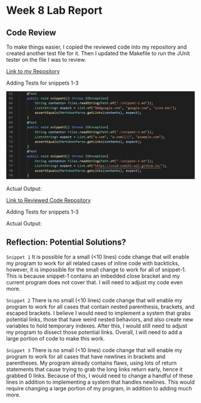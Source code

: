 # Week 8 Lab Report 
## Code Review

To make things easier, I copied the reviewed code into my repository and created another test file for it. Then I updated the Makefile to run the JUnit tester on the file I was to review. 

[Link to my Repository](https://github.com/williamheng89/markdown-parse)

Adding Tests for snippets 1-3

![Image](screenshots_LR4/myTester.png)

Actual Output:

 


[Link to Reviewed Code Repository](https://github.com/leo3friedman/markdown-parse)

Adding Tests for snippets 1-3



Actual Output:



## Reflection: Potential Solutions?

`Snippet 1`
It is possible for a small (<10 lines) code change that will enable my program to work for all related cases of inline code with backticks, however, it is impossible for the small change to work for all of snippet-1. This is because snippet-1 contains an imbedded close bracket and my current program does not cover that. I will need to adjust my code even more.

`Snippet 2`
There is no small (<10 lines) code change that will enable my program to work for all cases that contain nested parenthesis, brackets, and escaped brackets. I believe I would need to implement a system that grabs potential links, those that have weird nested behaviors, and also create new variables to hold temporary indexes. After this, I would still need to adjust my program to dissect those potential links. Overall, I will need to add a large portion of code to make this work. 

`Snippet 3`
There is no small (<10 lines) code change that will enable my program to work for all cases that have newlines in brackets and parentheses. My program already contains flaws, using lots of return statements that cause trying to grab the long links return early, hence it grabbed 0 links. Because of this, I would need to change a handful of these lines in addition to implementing a system that handles newlines. This would require changing a large portion of my program, in addition to adding much more. 
